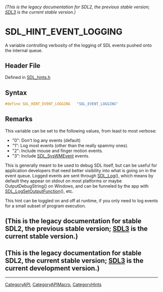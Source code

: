 ###### (This is the legacy documentation for SDL2, the previous stable version; [SDL3](https://wiki.libsdl.org/SDL3/) is the current stable version.)
# SDL_HINT_EVENT_LOGGING

A variable controlling verbosity of the logging of SDL events pushed onto the internal queue.

## Header File

Defined in [SDL_hints.h](https://github.com/libsdl-org/SDL/blob/SDL2/include/SDL_hints.h)

## Syntax

```c
#define SDL_HINT_EVENT_LOGGING   "SDL_EVENT_LOGGING"
```

## Remarks

This variable can be set to the following values, from least to most
verbose:

- "0": Don't log any events (default)
- "1": Log most events (other than the really spammy ones).
- "2": Include mouse and finger motion events.
- "3": Include [SDL_SysWMEvent](SDL_SysWMEvent) events.

This is generally meant to be used to debug SDL itself, but can be useful
for application developers that need better visibility into what is going
on in the event queue. Logged events are sent through [SDL_Log](SDL_Log)(),
which means by default they appear on stdout on most platforms or maybe
OutputDebugString() on Windows, and can be funneled by the app with
[SDL_LogSetOutputFunction](SDL_LogSetOutputFunction)(), etc.

This hint can be toggled on and off at runtime, if you only need to log
events for a small subset of program execution.

## (This is the legacy documentation for stable SDL2, the previous stable version; [SDL3](https://wiki.libsdl.org/SDL3/) is the current stable version.)



## (This is the legacy documentation for stable SDL2, the current stable version; [SDL3](https://wiki.libsdl.org/SDL3/) is the current development version.)



----
[CategoryAPI](CategoryAPI), [CategoryAPIMacro](CategoryAPIMacro), [CategoryHints](CategoryHints)

